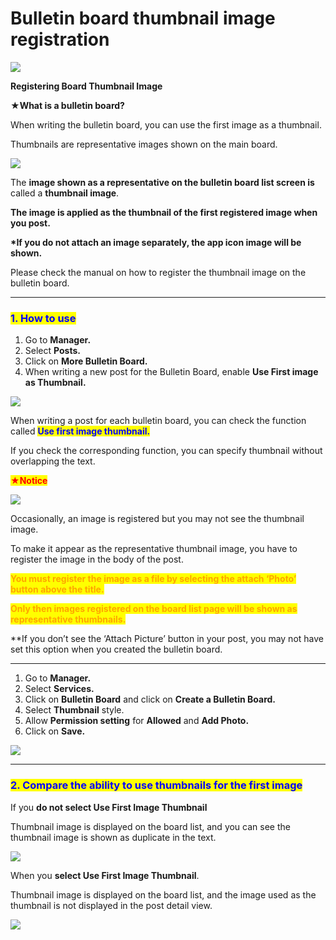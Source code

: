 # Bulletin board thumbnail image registration

![](https://support.swing2app.com/wp-content/uploads/2018/09/thumbnail.png)

**Registering Board Thumbnail Image**

**★What is a bulletin board?**

When writing the bulletin board, you can use the first image as a thumbnail.

Thumbnails are representative images shown on the main board.

![](https://support.swing2app.com/wp-content/uploads/2018/09/41@3x.png)

The **image shown as a representative on the bulletin board list screen is** called a **thumbnail image**.

**The image is applied as the thumbnail of the first registered image when you post.**

**\*If you do not attach an image separately, the app icon image will be shown.**

Please check the manual on how to register the thumbnail image on the bulletin board.

***

### <mark style="color:blue;">**1. How to use**</mark>

1. Go to **Manager.**
2. Select **Posts.**&#x20;
3. Click on **More Bulletin Board.**
4. &#x20;When writing a new post for the Bulletin Board, enable **Use First image as Thumbnail.**

![](https://support.swing2app.com/wp-content/uploads/2018/09/ib-1.png)

When writing a post for each bulletin board, you can check the function called <mark style="color:blue;">**Use first image thumbnail.**</mark>

If you check the corresponding function, you can specify thumbnail without overlapping the text.



<mark style="color:red;">**★Notice**</mark>

![](https://support.swing2app.com/wp-content/uploads/2018/09/htmlit.png)

Occasionally, an image is registered but you may not see the thumbnail image.

To make it appear as the representative thumbnail image, you have to register the image in the body of the post.

<mark style="color:orange;">**You must register the image as a file by selecting the attach ‘Photo’ button above the title.**</mark>

<mark style="color:orange;">**Only then images registered on the board list page will be shown as representative thumbnails.**</mark>

\*\*If you don’t see the ‘Attach Picture’ button in your post, you may not have set this option when you created the bulletin board.

***

1. Go to **Manager.**
2. Select **Services.**
3. Click on **Bulletin Board** and click on **Create a Bulletin Board.**
4. Select **Thumbnail** style.
5. Allow **Permission setting** for **Allowed** and **Add Photo.**
6. Click on **Save.**

![](https://support.swing2app.com/wp-content/uploads/2018/09/b47.png)

***

### <mark style="color:blue;">**2. Compare the ability to use thumbnails for the first image**</mark>

If you **do not select Use First Image Thumbnail**

Thumbnail image is displayed on the board list, and you can see the thumbnail image is shown as duplicate in the text.

![](https://support.swing2app.com/wp-content/uploads/2018/09/tb.png)

When you **select Use First Image Thumbnail**.

Thumbnail image is displayed on the board list, and the image used as the thumbnail is not displayed in the post detail view.

![](https://support.swing2app.com/wp-content/uploads/2018/09/tb1.png)
